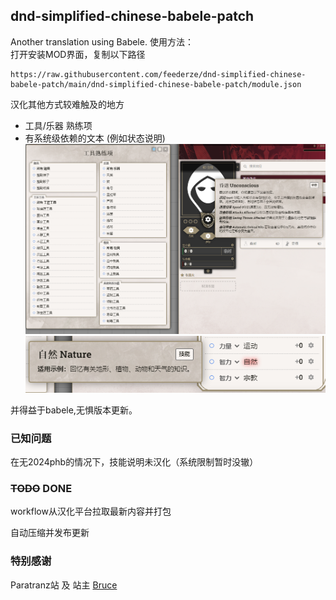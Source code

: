 ## dnd-simplified-chinese-babele-patch
Another translation using Babele.
使用方法：  
打开安装MOD界面，复制以下路径

    https://raw.githubusercontent.com/feederze/dnd-simplified-chinese-babele-patch/main/dnd-simplified-chinese-babele-patch/module.json


汉化其他方式较难触及的地方
- 工具/乐器 熟练项
- 有系统级依赖的文本 (例如状态说明)
![MODPanel](./img/preview.png)
![MODPanel](./img/preview2.png)

并得益于babele,无惧版本更新。


### 已知问题
在无2024phb的情况下，技能说明未汉化（系统限制暂时没辙）

### ~~TODO~~ DONE
workflow从汉化平台拉取最新内容并打包

自动压缩并发布更新

### 特别感谢
Paratranz站 及 站主 [Bruce](https://github.com/bruceCzK)
